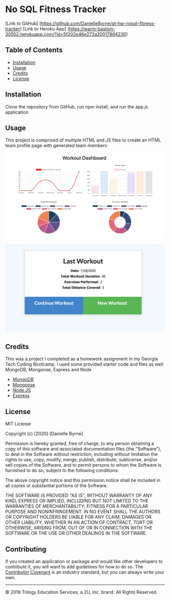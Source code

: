 # No SQL Fitness Tracker


[Link to GitHub] (https://github.com/DanielleByrne/gt-hw-nosql-fitness-tracker)
[Link to Heroku App] (https://warm-bastion-30552.herokuapp.com/?id=5f202e46e272a20017864230)

## Table of Contents 

* [Installation](#installation)
* [Usage](#usage)
* [Credits](#credits)
* [License](#license)

## Installation

Clone the repository from GitHub, run npm install, and run the app.js application


## Usage 

This project is comprised of multiple HTML and JS files to create an HTML team profile page with generated team members

![Stats Page](assets/Stats.png)

![Workout added](assets/workoutAdded.png)




## Credits

This was a project I completed as a homework assignment in my Georgia Tech Coding Bootcamp. I used some provided starter code and files as well MongoDB, Mongoose, Express and Node

* [MongoDB](https://www.mongodb.com/)
* [Mongoose](https://mongoosejs.com/)
* [Node.JS](https://nodejs.org/en/)
* [Express](https://expressjs.com/)

## License

MIT License

Copyright (c) [2020] [Danielle Byrne]

Permission is hereby granted, free of charge, to any person obtaining a copy
of this software and associated documentation files (the "Software"), to deal
in the Software without restriction, including without limitation the rights
to use, copy, modify, merge, publish, distribute, sublicense, and/or sell
copies of the Software, and to permit persons to whom the Software is
furnished to do so, subject to the following conditions:

The above copyright notice and this permission notice shall be included in all
copies or substantial portions of the Software.

THE SOFTWARE IS PROVIDED "AS IS", WITHOUT WARRANTY OF ANY KIND, EXPRESS OR
IMPLIED, INCLUDING BUT NOT LIMITED TO THE WARRANTIES OF MERCHANTABILITY,
FITNESS FOR A PARTICULAR PURPOSE AND NONINFRINGEMENT. IN NO EVENT SHALL THE
AUTHORS OR COPYRIGHT HOLDERS BE LIABLE FOR ANY CLAIM, DAMAGES OR OTHER
LIABILITY, WHETHER IN AN ACTION OF CONTRACT, TORT OR OTHERWISE, ARISING FROM,
OUT OF OR IN CONNECTION WITH THE SOFTWARE OR THE USE OR OTHER DEALINGS IN THE
SOFTWARE.

## Contributing

If you created an application or package and would like other developers to contribute it, you will want to add guidelines for how to do so. The [Contributor Covenant](https://www.contributor-covenant.org/) is an industry standard, but you can always write your own.

---
© 2019 Trilogy Education Services, a 2U, Inc. brand. All Rights Reserved.